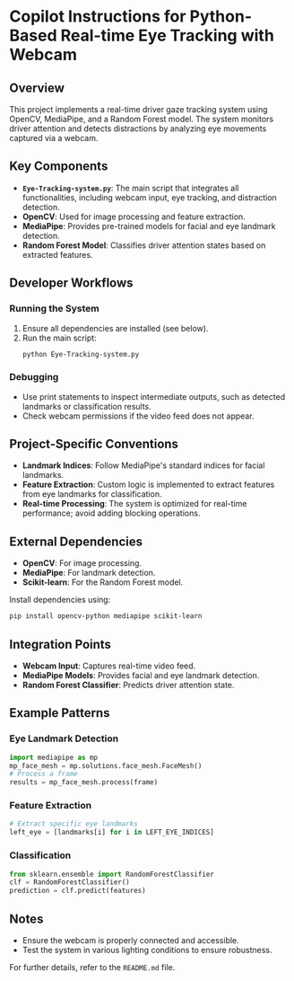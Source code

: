 # Copilot Instructions for Python-Based Real-time Eye Tracking with Webcam

## Overview
This project implements a real-time driver gaze tracking system using OpenCV, MediaPipe, and a Random Forest model. The system monitors driver attention and detects distractions by analyzing eye movements captured via a webcam.

## Key Components
- **`Eye-Tracking-system.py`**: The main script that integrates all functionalities, including webcam input, eye tracking, and distraction detection.
- **OpenCV**: Used for image processing and feature extraction.
- **MediaPipe**: Provides pre-trained models for facial and eye landmark detection.
- **Random Forest Model**: Classifies driver attention states based on extracted features.

## Developer Workflows
### Running the System
1. Ensure all dependencies are installed (see below).
2. Run the main script:
   ```bash
   python Eye-Tracking-system.py
   ```

### Debugging
- Use print statements to inspect intermediate outputs, such as detected landmarks or classification results.
- Check webcam permissions if the video feed does not appear.

## Project-Specific Conventions
- **Landmark Indices**: Follow MediaPipe's standard indices for facial landmarks.
- **Feature Extraction**: Custom logic is implemented to extract features from eye landmarks for classification.
- **Real-time Processing**: The system is optimized for real-time performance; avoid adding blocking operations.

## External Dependencies
- **OpenCV**: For image processing.
- **MediaPipe**: For landmark detection.
- **Scikit-learn**: For the Random Forest model.

Install dependencies using:
```bash
pip install opencv-python mediapipe scikit-learn
```

## Integration Points
- **Webcam Input**: Captures real-time video feed.
- **MediaPipe Models**: Provides facial and eye landmark detection.
- **Random Forest Classifier**: Predicts driver attention state.

## Example Patterns
### Eye Landmark Detection
```python
import mediapipe as mp
mp_face_mesh = mp.solutions.face_mesh.FaceMesh()
# Process a frame
results = mp_face_mesh.process(frame)
```

### Feature Extraction
```python
# Extract specific eye landmarks
left_eye = [landmarks[i] for i in LEFT_EYE_INDICES]
```

### Classification
```python
from sklearn.ensemble import RandomForestClassifier
clf = RandomForestClassifier()
prediction = clf.predict(features)
```

## Notes
- Ensure the webcam is properly connected and accessible.
- Test the system in various lighting conditions to ensure robustness.

For further details, refer to the `README.md` file.